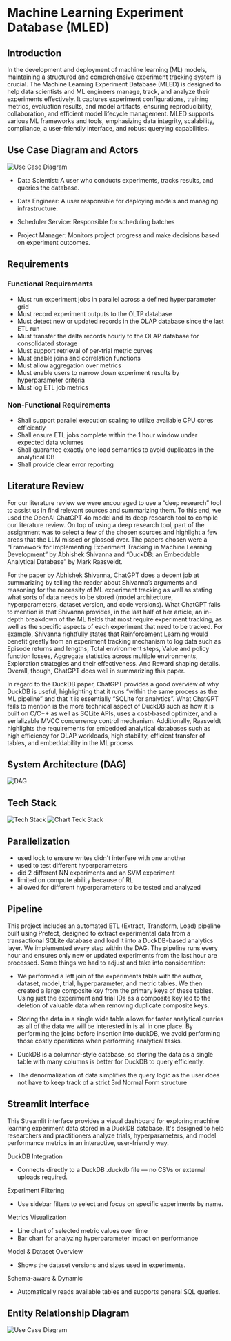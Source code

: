 # Machine Learning Experiment Database (MLED)

## Introduction

In the development and deployment of machine learning (ML) models, maintaining a structured and comprehensive experiment tracking system is crucial. The Machine Learning Experiment Database (MLED) is designed to help data scientists and ML engineers manage, track, and analyze their experiments effectively. It captures experiment configurations, training metrics, evaluation results, and model artifacts, ensuring reproducibility, collaboration, and efficient model lifecycle management. MLED supports various ML frameworks and tools, emphasizing data integrity, scalability, compliance, a user-friendly interface, and robust querying capabilities.

## Use Case Diagram and Actors

![Use Case Diagram](user.png)

* Data Scientist: A user who conducts experiments, tracks results, and queries the database.

* Data Engineer: A user responsible for deploying models and managing infrastructure.

* Scheduler Service: Responsible for scheduling batches

* Project Manager: Monitors project progress and make decisions based on experiment outcomes.

## Requirements

### Functional Requirements

* Must run experiment jobs in parallel across a defined hyperparameter grid
* Must record experiment outputs to the OLTP database
* Must detect new or updated records in the OLAP database since the last ETL run
* Must transfer the delta records hourly to the OLAP database for consolidated storage
* Must support retrieval of per-trial metric curves
* Must enable joins and correlation functions
* Must allow aggregation over metrics
* Must enable users to narrow down experiment results by hyperparameter criteria
* Must log ETL job metrics

### Non-Functional Requirements
* Shall support parallel execution scaling to utilize available CPU cores efficiently
* Shall ensure ETL jobs complete within the 1 hour window under expected data volumes
* Shall guarantee exactly one load semantics to avoid duplicates in the analytical DB
* Shall provide clear error reporting

## Literature Review
For our literature review we were encouraged to use a “deep research” tool to assist us in find relevant sources and summarizing them. To this end, we used the OpenAI ChatGPT 4o model and its deep research tool to compile our literature review. On top of using a deep research tool, part of the assignment was to select a few of the chosen sources and highlight a few areas that the LLM missed or glossed over. The papers chosen were a “Framework for Implementing Experiment Tracking in Machine Learning Development” by Abhishek Shivanna and “DuckDB: an Embeddable Analytical Database” by Mark Raasveldt.

 For the paper by Abhishek Shivanna, ChatGPT does a decent job at summarizing by telling the reader about Shivanna’s arguments and reasoning for the necessity of ML experiment tracking as well as stating what sorts of data needs to be stored (model architecture, hyperparameters, dataset version, and code versions). What ChatGPT fails to mention is that Shivanna provides, in the last half of her article, an in-depth breakdown of the ML fields that most require experiment tracking, as well as the specific aspects of each experiment that need to be tracked. For example, Shivanna rightfully states that Reinforcement Learning would benefit greatly from an experiment tracking mechanism to log data such as Episode returns and lengths, Total environment steps, Value and policy function losses, Aggregate statistics across multiple environments, Exploration strategies and their effectiveness. And Reward shaping details. Overall, though, ChatGPT does well in summarizing this paper.
 
In regard to the DuckDB paper, ChatGPT provides a good overview of why DuckDB is useful, highlighting that it runs “within the same process as the ML pipeline” and that it is essentially “SQLite for analytics”. What ChatGPT fails to mention is the more technical aspect of DuckDB such as how it is built on C/C++ as well as SQLite APIs, uses a cost-based optimizer, and a serializable MVCC concurrency control mechanism. Additionally, Raasveldt highlights the requirements for embedded analytical databases such as high efficiency for OLAP workloads, high stability, efficient transfer of tables, and embeddability in the ML process.

## System Architecture (DAG)

![DAG](DAG.png)

## Tech Stack

![Tech Stack](techstack.png)
![Chart Teck Stack](charttechstack.png)

## Parallelization
* used lock to ensure writes didn't interfere with one another
* used to test different hyperparameters
* did 2 different NN experiments and an SVM experiment
* limited on compute ability because of RL
* allowed for different hyperparameters to be tested and analyzed

## Pipeline
This project includes an automated ETL (Extract, Transform, Load) pipeline built using Prefect, designed to extract experimental data from a transactional SQLite database and load it into a DuckDB-based analytics layer. We implemented every step within the DAG. The pipeline runs every hour and ensures only new or updated experiments from the last hour are processed. Some things we had to adjust and take into consideration:

* We performed a left join of the experiments table with the author, dataset, model, trial, hyperparameter, and metric tables. We then created a large composite key from the primary keys of these tables. Using just the experiment and trial IDs as a composite key led to the deletion of valuable data when removing duplicate composite keys.

* Storing the data in a single wide table allows for faster analytical queries as all of the data we will be interested in is all in one place. By performing the joins before insertion into duckDB, we avoid performing those costly operations when performing analytical tasks.

* DuckDB is a columnar-style database, so storing the data as a single table with many columns is better for DuckDB to query efficiently.

* The denormalization of data simplifies the query logic as the user does not have to keep track of a strict 3rd Normal Form structure

## Streamlit Interface
This Streamlit interface provides a visual dashboard for exploring machine learning experiment data stored in a DuckDB database. It's designed to help researchers and practitioners analyze trials, hyperparameters, and model performance metrics in an interactive, user-friendly way.

DuckDB Integration
- Connects directly to a DuckDB .duckdb file — no CSVs or external uploads required.

Experiment Filtering
- Use sidebar filters to select and focus on specific experiments by name.

Metrics Visualization
- Line chart of selected metric values over time
- Bar chart for analyzing hyperparameter impact on performance

Model & Dataset Overview
- Shows the dataset versions and sizes used in experiments.

Schema-aware & Dynamic
- Automatically reads available tables and supports general SQL queries.

## Entity Relationship Diagram

![Use Case Diagram](ERD.jpg)
